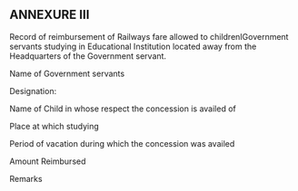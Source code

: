 ## ANNEXURE III

Record of reimbursement of Railways fare allowed to childrenIGovernment servants studying in Educational Institution located away from the Headquarters of the Government servant.

Name of Government servants

Designation:

Name of Child in whose respect the concession is availed of

Place at which studying

Period of vacation during which the concession was availed

Amount Reimbursed

Remarks
